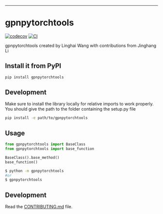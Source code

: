 
---
# gpnpytorchtools

[![codecov](https://codecov.io/gh/nxdens/GPNPytorchTools/branch/main/graph/badge.svg?token=GPNPytorchTools_token_here)](https://codecov.io/gh/nxdens/GPNPytorchTools)
[![CI](https://github.com/nxdens/GPNPytorchTools/actions/workflows/main.yml/badge.svg)](https://github.com/nxdens/GPNPytorchTools/actions/workflows/main.yml)

gpnpytorchtools created by Linghai Wang with contributions from Jinghang Li

## Install it from PyPI

```bash
pip install gpnpytorchtools
```

## Development

Make sure to install the library locally for relative imports to work properly. You should give the path to the folder containing the setup.py file

```bash
pip install -e path/to/gpnpytorchtools
```

## Usage

```py
from gpnpytorchtools import BaseClass
from gpnpytorchtools import base_function

BaseClass().base_method()
base_function()
```

```bash
$ python -m gpnpytorchtools
#or
$ gpnpytorchtools
```

## Development

Read the [CONTRIBUTING.md](CONTRIBUTING.md) file.
